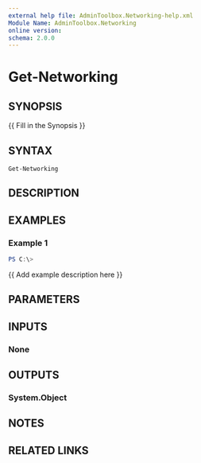 ```yaml
---
external help file: AdminToolbox.Networking-help.xml
Module Name: AdminToolbox.Networking
online version:
schema: 2.0.0
---
```


# Get-Networking

## SYNOPSIS
{{ Fill in the Synopsis }}

## SYNTAX

```
Get-Networking
```

## DESCRIPTION


## EXAMPLES

### Example 1
```powershell
PS C:\> 
```

{{ Add example description here }}

## PARAMETERS

## INPUTS

### None

## OUTPUTS

### System.Object
## NOTES

## RELATED LINKS

